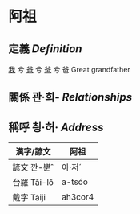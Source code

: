 # 阿祖
## 定義 _Definition_
[我](member1.md) 兮 [爸](member2.md) 兮 [爸](member8.md) 兮 爸
Great grandfather

## 關係 관·희- _Relationships_

## 稱呼 칑·허· _Address_

漢字/諺文 | 阿祖
--- | ---
諺文 깐-뿐ˆ | 아·저ˊ
台羅 Tâi-lô | a-tsóo
戴字 Taiji | ah3cor4


